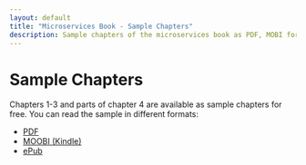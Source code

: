```yaml
---
layout: default
title: "Microservices Book - Sample Chapters"
description: Sample chapters of the microservices book as PDF, MOBI for Kindle, ePub
---
```


# Sample Chapters

Chapters 1-3 and parts of chapter 4 are available as sample chapters
for free. You can read the sample in different formats:

      
* [PDF](http://samples.leanpub.com/microservices-book-sample.pdf)
* [MOOBI (Kindle)](http://samples.leanpub.com/microservices-book-sample.mobi)
* [ePub](http://samples.leanpub.com/microservices-book-sample.epub)
